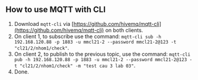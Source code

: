 ## How to use MQTT with CLI

1. Download `mqtt-cli` via [https://github.com/hivemq/mqtt-cli](https://github.com/hivemq/mqtt-cli) on both clients.
2. On client 1, to subscribe use the command: `mqtt-cli sub -h 192.168.120.88 -p 1883 -u mmcl21-2 --password mmcl21-2@123 -t "cl21/2/nhom1/check"`.
3. On client 2, to publish to the previous topic, use the command: `mqtt-cli pub -h 192.168.120.88 -p 1883 -u mmcl21-2 --password mmcl21-2@123 -t "cl21/2/nhom1/check" -m "test cau 3 lab 03"`.
4. Done.